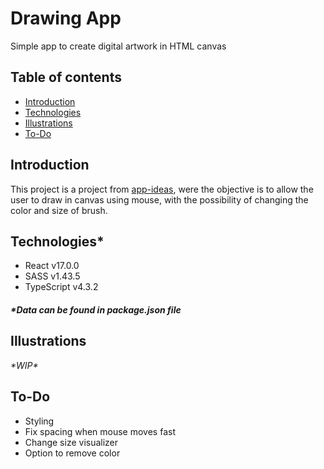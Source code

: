 # Drawing App

Simple app to create digital artwork in HTML canvas

## Table of contents
- [Introduction](#introduction)
- [Technologies](#technologies)
- [Illustrations](#illustrations)
- [To-Do](#to-do)

## Introduction
This project is a project from [app-ideas](https://github.com/rickywid/app-ideas), were the objective is to allow the user to draw in canvas using mouse, with the possibility of changing the color and size of brush.

## Technologies\*
- React v17.0.0
- SASS v1.43.5
- TypeScript v4.3.2
##### \*Data can be found in **package.json** file

## Illustrations
*\*WIP\**

## To-Do
- Styling
- Fix spacing when mouse moves fast
- Change size visualizer
- Option to remove color